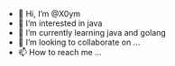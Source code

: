 - 👋 Hi, I’m @X0ym
- 👀 I’m interested in java
- 🌱 I’m currently learning java and golang
- 💞️ I’m looking to collaborate on ...
- 📫 How to reach me ...

<!---
X0ym/X0ym is a ✨ special ✨ repository because its `README.md` (this file) appears on your GitHub profile.
You can click the Preview link to take a look at your changes.
--->
